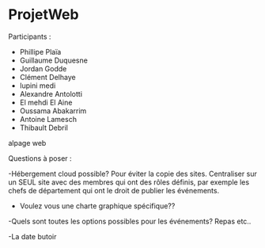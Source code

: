# ProjetWeb

Participants : 

  - Phillipe Plaïa
  - Guillaume Duquesne
  - Jordan Godde
  - Clément Delhaye
  - lupini medi
  - Alexandre Antolotti
  - El mehdi El Aine
  - Oussama Abakarrim
  - Antoine Lamesch
  - Thibault Debril



alpage web

Questions à poser :

-Hébergement cloud possible? Pour éviter la copie des sites. Centraliser sur un SEUL site avec des membres 
qui ont des rôles définis, par exemple les chefs de département qui ont le droit de publier les événements.

- Voulez vous une charte graphique spécifique??

-Quels sont toutes les options possibles pour les événements? Repas etc..

-La date butoir
